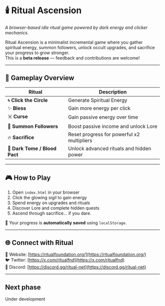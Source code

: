 # 🕯️ Ritual Ascension

*A browser-based idle ritual game powered by dark energy and clicker mechanics.*

Ritual Ascension is a minimalist incremental game where you gather spiritual energy, summon followers, unlock occult upgrades, and sacrifice your progress to grow stronger.  
This is a **beta release** — feedback and contributions are welcome!

---

## 📜 Gameplay Overview

| Ritual | Description |
|--------|-------------|
| 🌀 **Click the Circle** | Generate Spiritual Energy |
| ✨ **Bless** | Gain more energy per click |
| ☠️ **Curse** | Gain passive energy over time |
| 👥 **Summon Followers** | Boost passive income and unlock Lore |
| 🔥 **Sacrifice** | Reset progress for powerful x2 multipliers |
| 📖 **Dark Tome / Blood Pact** | Unlock advanced rituals and hidden power |

---

## 🎮 How to Play

1. Open `index.html` in your browser  
2. Click the glowing sigil to gain energy  
3. Spend energy on upgrades and rituals  
4. Discover Lore and complete hidden quests  
5. Ascend through sacrifice... if you dare.

💾 Your progress is **automatically saved** using `localStorage`.

---

## 🌐 Connect with Ritual

🔗 Website: [https://ritualfoundation.org/](https://ritualfoundation.org/)  
🐦 Twitter: [https://x.com/ritualfnd](https://x.com/ritualfnd)  
💬 Discord: [https://discord.gg/ritual-net](https://discord.gg/ritual-net)

---

## Next phase

Under development
